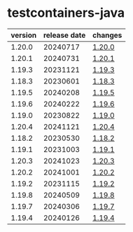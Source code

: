 # testcontainers-java

| version | release date |            changes             |
|---------|--------------|--------------------------------|
| 1.20.0  | 20240717     | [1.20.0](./1.20.0-20240717.md) |
| 1.20.1  | 20240731     | [1.20.1](./1.20.1-20240731.md) |
| 1.19.3  | 20231121     | [1.19.3](./1.19.3-20231121.md) |
| 1.18.3  | 20230601     | [1.18.3](./1.18.3-20230601.md) |
| 1.19.5  | 20240208     | [1.19.5](./1.19.5-20240208.md) |
| 1.19.6  | 20240222     | [1.19.6](./1.19.6-20240222.md) |
| 1.19.0  | 20230822     | [1.19.0](./1.19.0-20230822.md) |
| 1.20.4  | 20241121     | [1.20.4](./1.20.4-20241121.md) |
| 1.18.2  | 20230530     | [1.18.2](./1.18.2-20230530.md) |
| 1.19.1  | 20231003     | [1.19.1](./1.19.1-20231003.md) |
| 1.20.3  | 20241023     | [1.20.3](./1.20.3-20241023.md) |
| 1.20.2  | 20241001     | [1.20.2](./1.20.2-20241001.md) |
| 1.19.2  | 20231115     | [1.19.2](./1.19.2-20231115.md) |
| 1.19.8  | 20240509     | [1.19.8](./1.19.8-20240509.md) |
| 1.19.7  | 20240306     | [1.19.7](./1.19.7-20240306.md) |
| 1.19.4  | 20240126     | [1.19.4](./1.19.4-20240126.md) |

